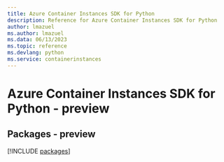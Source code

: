 ```yaml
---
title: Azure Container Instances SDK for Python
description: Reference for Azure Container Instances SDK for Python
author: lmazuel
ms.author: lmazuel
ms.data: 06/13/2023
ms.topic: reference
ms.devlang: python
ms.service: containerinstances
---
```

# Azure Container Instances SDK for Python - preview
## Packages - preview
[!INCLUDE [packages](container-instances-index.md)]